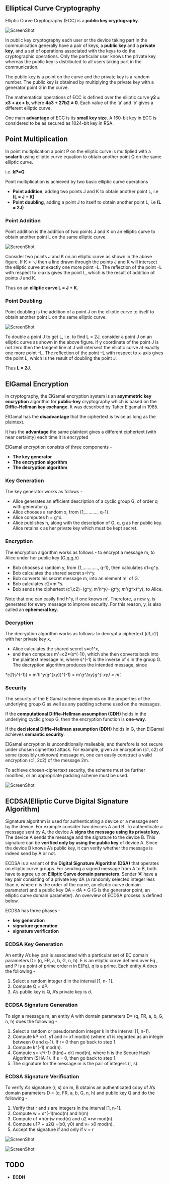 ## Elliptical Curve Cryptography


Elliptic Curve Cryptography (ECC) is a **public key cryptography**. 

![ScreenShot](/images/publickey.png)

In public key cryptography each user or the device taking part in the communication generally have a pair of keys, a **public key** and a **private key**, and a set of operations associated with the keys to do the cryptographic operations. Only the particular user knows the private key whereas the public key is distributed to all users taking part in the communication.

The public key is a point on the curve and the private key is a random number. The public key is obtained by multiplying the private key with a generator point G in the curve.

The mathematical operations of ECC is defined over the elliptic curve **y2 = x3 + ax + b**, where **4a3 + 27b2 ≠ 0**. Each value of the ‘a’ and ‘b’ gives a different elliptic curve.

One main **advantage** of ECC is its **small key size**. A 160-bit key in ECC is considered to be as secured as 1024-bit key in RSA.


## Point Multiplication

In point multiplication a point P on the elliptic curve is multiplied with a **scalar k** using elliptic curve equation to obtain another point Q on the same elliptic curve.

i.e. **kP=Q**

Point multiplication is achieved by two basic elliptic curve operations
*  **Point addition**, adding two points J and K to obtain another point L, i.e  **(L = J + K)**
* **Point doubling**, adding a point J to itself to obtain another point L, i.e **(L = 2J)**


### Point Addition

Point addition is the addition of two points J and K on an elliptic curve to obtain another point L on the same elliptic curve.

![ScreenShot](/images/pointadd.png)

Consider two points J and K on an elliptic curve as shown in the above figure. If K ≠ -J then a line drawn through the points J and K will intersect the elliptic curve at exactly one more point –L. The reflection of the point –L with respect to x-axis gives the point L, which is the result of addition of points J and K.

Thus on an **elliptic curve L = J + K**.


### Point Doubling

Point doubling is the addition of a point J on the elliptic curve to itself to obtain another point L on the same elliptic curve.

![ScreenShot](/images/pointmult.png)

To double a point J to get L, i.e. to find L = 2J, consider a point J on an elliptic curve as shown in the above figure. If y coordinate of the point J is not zero then the tangent line at J will intersect the elliptic curve at exactly one more point –L. The reflection of the point –L with respect to x-axis gives the point L, which is the result of doubling the point J.

Thus **L = 2J**.


## ElGamal Encryption

In cryptography, the ElGamal encryption system is an **asymmetric key encryption** algorithm for **public-key** cryptography which is based on the **Diffie–Hellman key exchange**. It was described by Taher Elgamal in 1985.

ElGamal has the **disadvantage** that the ciphertext is twice as long as the plaintext.

It has the **advantage** the same plaintext gives a different ciphertext (with near certainty) each time it is encrypted

ElGamal encryption consists of three components -

* **The key generator**
* **The encryption algorithm**
* **The decryption algorithm**


### Key Generation

The key generator works as follows -

* Alice generates an efficient description of a cyclic group G, of order q with generator g.
* Alice chooses a random x, from {1,.........., q-1}.
* Alice computes h = g^x.
* Alice publishes h, along with the description of G, q, g as her public key. Alice retains x as her private key which must be kept secret.


### Encryption

The encryption algorithm works as follows - to encrypt a message m, to Alice under her public key (G,q,g,h)

* Bob chooses a random y, from {1,............, q-1}, then calculates c1=g^y.
* Bob calculates the shared secret s=h^y.
* Bob converts his secret message m, into an element m' of G.
* Bob calculates c2=m'*s.
* Bob sends the ciphertext (c1,c2)=(g^y, m'*h^y)=(g^y, m'*(g^x)^y), to Alice.

Note that one can easily find h^y, if one knows m'.
Therefore, a new y, is generated for every message to improve security. For this reason, y, is also called an **ephemeral key**.


### Decryption

The decryption algorithm works as follows: to decrypt a ciphertext (c1,c2) with her private key x,

* Alice calculates the shared secret s=c1^x,
* and then computes m'=c2*(s^(-1)), which she then converts back into the plaintext message m, where s^(-1) is the inverse of s in the group G.
The decryption algorithm produces the intended message, since

**c2*(s^(-1)) = m'*h^y*(g^{xy})^(-1) = m'*g^{xy}*g^{-xy} = m'.**


### Security

The security of the ElGamal scheme depends on the properties of the underlying group G as well as any padding scheme used on the messages.

If the **computational Diffie–Hellman assumption (CDH)** holds in the underlying cyclic group G, then the encryption function is **one-way**.

If the **decisional Diffie–Hellman assumption (DDH)** holds in G, then ElGamal achieves **semantic security**.

ElGamal encryption is unconditionally malleable, and therefore is not secure under chosen ciphertext attack. For example, given an encryption (c1, c2) of some (possibly unknown) message m, one can easily construct a valid encryption (c1, 2c2) of the message 2m.

To achieve chosen-ciphertext security, the scheme must be further modified, or an appropriate padding scheme must be used.



![ScreenShot](/images/elgamal.png)



## ECDSA(Elliptic Curve Digital Signature Algorithm)

Signature algorithm is used for authenticating a device or a message sent by the device. For example consider two devices A and B. To authenticate a message sent by A, the device A **signs the message using its private key**. The device A sends the message and the signature to the device B. This signature can be **verified only by using the public key** of device A. Since the device B knows A’s public key, it can verify whether the message is indeed send by A or not.

ECDSA is a variant of the **Digital Signature Algorithm (DSA)** that operates on elliptic curve groups. For sending a signed message from A to B, both have to agree up on **Elliptic Curve domain parameters**. Sender ‘A’ have a key pair consisting of a private key dA (a randomly selected integer less than n, where n is the order of the curve, an elliptic curve domain parameter) and a public key QA = dA * G (G is the generator point, an elliptic curve domain parameter). An overview of ECDSA process is defined below.

ECDSA has three phases -
* **key generation**
* **signature generation**
* **signature verification**


### ECDSA Key Generation

An entity A’s key pair is associated with a particular set of EC domain parameters D= (q, FR, a, b, G, n, h). E is an elliptic curve defined over Fq , and P is a point of prime order n in E(Fq), q is a prime. Each entity A does the following -

1. Select a random integer d in the interval [1, n- 1]. 
2. Compute Q = dP.
3. A’s public key is Q, A’s private key is d.


### ECDSA Signature Generation

To sign a message m, an entity A with domain parameters D= (q,
FR, a, b, G, n, h) does the following -

1. Select a random or pseudorandom integer k in the interval [1, n-1].
2. Compute kP =x1, y1 and r= x1 mod(n) (where x1 is regarded as an integer between 0 and q-1). If r= 0 then go back to step 1.
3. Compute k^(-1) mod(n).
4. Compute s= k^(-1) {h(m)+ dr} mod(n), where h is the Secure Hash Algorithm (SHA-1). If s = 0, then go back to step 1.
5. The signature for the message m is the pair of integers (r, s).


### ECDSA Signature Verification

To verify A’s signature (r, s) on m, B obtains an authenticated copy of A’s domain parameters D = (q, FR, a, b, G, n, h) and public key Q and do the following -

1. Verify that r and s are integers in the interval [1, n-1].
2. Compute w = s^(-1)mod(n) and h(m)
3. Compute u1 =h(m)w mod(n) and u2 =rw mod(n).
4. Compute u1P + u2Q =(x0, y0) and v= x0 mod(n).
5. Accept the signature if and only if v = r


![ScreenShot](/images/siggen.png)


![ScreenShot](/images/sigver.png)



## TODO


* **ECDH**
